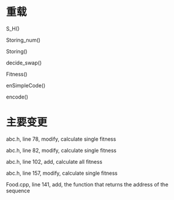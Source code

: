 # 重载
S_H()


Storing_num()


Storing()


decide_swap()


Fitness()


enSimpleCode()


encode()

# 主要变更
abc.h, line 78, modify, calculate single fitness

abc.h, line 82, modify, calculate single fitness

abc.h, line 102, add, calculate all fitness

abc.h, line 157, modify, calculate single fitness

Food.cpp, line 141, add, the function that returns the address of the sequence


